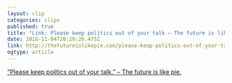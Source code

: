 ```yaml
---
layout: clip
categories: clips
published: true
title: "Link: Please keep politics out of your talk – The future is like pie." 
date: 2018-11-04T20:20:26.475Z
link: http://thefutureislikepie.com/please-keep-politics-out-of-your-talk/
ogtype: article
---
```

[ “Please keep politics out of your talk.” – The future is like pie. ]( http://thefutureislikepie.com/please-keep-politics-out-of-your-talk/ )
